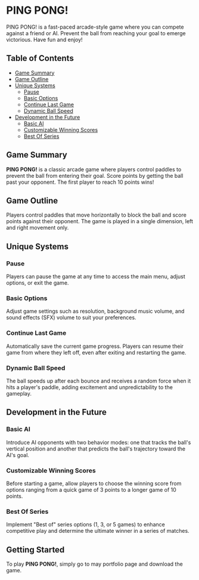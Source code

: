 # PING PONG!

PING PONG! is a fast-paced arcade-style game where you can compete against a friend or AI. Prevent the ball from reaching your goal to emerge victorious. Have fun and enjoy!

## Table of Contents

- [Game Summary](#game-summary)
- [Game Outline](#game-outline)
- [Unique Systems](#unique-systems)
  - [Pause](#pause)
  - [Basic Options](#basic-options)
  - [Continue Last Game](#continue-last-game)
  - [Dynamic Ball Speed](#dynamic-ball-speed)
- [Development in the Future](#development-in-the-future)
  - [Basic AI](#basic-ai)
  - [Customizable Winning Scores](#customizable-winning-scores)
  - [Best Of Series](#best-of-series)

## Game Summary

**PING PONG!** is a classic arcade game where players control paddles to prevent the ball from entering their goal. Score points by getting the ball past your opponent. The first player to reach 10 points wins!

## Game Outline

Players control paddles that move horizontally to block the ball and score points against their opponent. The game is played in a single dimension, left and right movement only.

## Unique Systems

### Pause

Players can pause the game at any time to access the main menu, adjust options, or exit the game.

### Basic Options

Adjust game settings such as resolution, background music volume, and sound effects (SFX) volume to suit your preferences.

### Continue Last Game

Automatically save the current game progress. Players can resume their game from where they left off, even after exiting and restarting the game.

### Dynamic Ball Speed

The ball speeds up after each bounce and receives a random force when it hits a player's paddle, adding excitement and unpredictability to the gameplay.

## Development in the Future

### Basic AI

Introduce AI opponents with two behavior modes: one that tracks the ball's vertical position and another that predicts the ball's trajectory toward the AI's goal.

### Customizable Winning Scores

Before starting a game, allow players to choose the winning score from options ranging from a quick game of 3 points to a longer game of 10 points.

### Best Of Series

Implement "Best of" series options (1, 3, or 5 games) to enhance competitive play and determine the ultimate winner in a series of matches.

## Getting Started

To play **PING PONG!**, simply go to may portfolio page and download the game.
